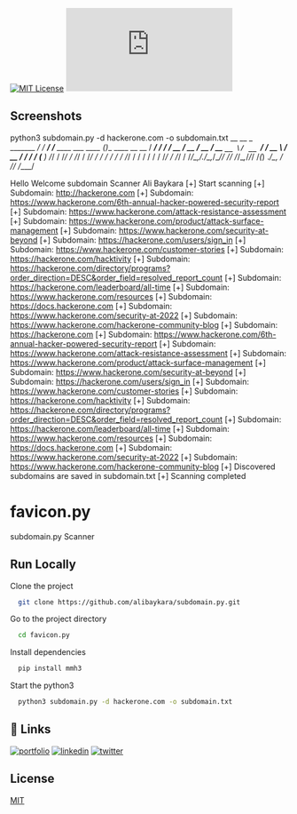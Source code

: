 [![MIT License](https://img.shields.io/badge/License-MIT-green.svg)](https://choosealicense.com/licenses/mit/) 
![GitHub watchers](https://img.shields.io/github/watchers/alibaykara/favicon.py?style=social)


## Screenshots

python3 subdomain.py -d hackerone.com -o subdomain.txt
               __        __                      _                    
   _______  __/ /_  ____/ /___  ____ ___  ____ _(_)___    ____  __  __
  / ___/ / / / __ \/ __  / __ \/ __ `__ \/ __ `/ / __ \  / __ \/ / / /
 (__  ) /_/ / /_/ / /_/ / /_/ / / / / / / /_/ / / / / / / /_/ / /_/ / 
/____/\__,_/_.___/\__,_/\____/_/ /_/ /_/\__,_/_/_/ /_(_) .___/\__, /  
                                                      /_/    /____/   

Hello Welcome subdomain Scanner Ali Baykara
[+] Start scanning
    [+] Subdomain:  http://hackerone.com
    [+] Subdomain:  https://www.hackerone.com/6th-annual-hacker-powered-security-report
    [+] Subdomain:  https://www.hackerone.com/attack-resistance-assessment
    [+] Subdomain:  https://www.hackerone.com/product/attack-surface-management
    [+] Subdomain:  https://www.hackerone.com/security-at-beyond
    [+] Subdomain:  https://hackerone.com/users/sign_in
    [+] Subdomain:  https://www.hackerone.com/customer-stories
    [+] Subdomain:  https://hackerone.com/hacktivity
    [+] Subdomain:  https://hackerone.com/directory/programs?order_direction=DESC&order_field=resolved_report_count
    [+] Subdomain:  https://hackerone.com/leaderboard/all-time
    [+] Subdomain:  https://www.hackerone.com/resources
    [+] Subdomain:  https://docs.hackerone.com
    [+] Subdomain:  https://www.hackerone.com/security-at-2022
    [+] Subdomain:  https://www.hackerone.com/hackerone-community-blog
    [+] Subdomain:  https://hackerone.com
    [+] Subdomain:  https://www.hackerone.com/6th-annual-hacker-powered-security-report
    [+] Subdomain:  https://www.hackerone.com/attack-resistance-assessment
    [+] Subdomain:  https://www.hackerone.com/product/attack-surface-management
    [+] Subdomain:  https://www.hackerone.com/security-at-beyond
    [+] Subdomain:  https://hackerone.com/users/sign_in
    [+] Subdomain:  https://www.hackerone.com/customer-stories
    [+] Subdomain:  https://hackerone.com/hacktivity
    [+] Subdomain:  https://hackerone.com/directory/programs?order_direction=DESC&order_field=resolved_report_count
    [+] Subdomain:  https://hackerone.com/leaderboard/all-time
    [+] Subdomain:  https://www.hackerone.com/resources
    [+] Subdomain:  https://docs.hackerone.com
    [+] Subdomain:  https://www.hackerone.com/security-at-2022
    [+] Subdomain:  https://www.hackerone.com/hackerone-community-blog
[+] Discovered subdomains are saved in subdomain.txt
[+] Scanning completed



# favicon.py

subdomain.py Scanner


## Run Locally

Clone the project

```bash
  git clone https://github.com/alibaykara/subdomain.py.git
```

Go to the project directory

```bash
  cd favicon.py
```

Install dependencies

```bash
  pip install mmh3
```

Start the python3

```bash
  python3 subdomain.py -d hackerone.com -o subdomain.txt
```


## 🔗 Links
[![portfolio](https://img.shields.io/badge/my_portfolio-000?style=for-the-badge&logo=ko-fi&logoColor=white)](https://www.alibaykara.com/)
[![linkedin](https://img.shields.io/badge/linkedin-0A66C2?style=for-the-badge&logo=linkedin&logoColor=white)](https://www.linkedin.com/in/alibaykara/)
[![twitter](https://img.shields.io/badge/twitter-1DA1F2?style=for-the-badge&logo=twitter&logoColor=white)](https://twitter.com/sudoalibaykara)
## License

[MIT](https://choosealicense.com/licenses/mit/)
